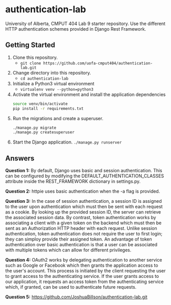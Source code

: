 # authentication-lab

University of Alberta, CMPUT 404 Lab 9 starter repository. Use the different
HTTP authentication schemes provided in Django Rest Framework.

## Getting Started

1. Clone this repository.
    * `git clone https://github.com/uofa-cmput404/authentication-lab.git`
2. Change directory into this repository.
    * `cd authentication-lab`
3. Initialize a Python3 virtual environment
    * `virtualenv venv --python=python3`
4. Activate the virtual environment and install the application dependencies
    ```bash
    source venv/bin/activate
    pip install -r requirements.txt
    ```
5. Run the migrations and create a superuser.
    ```bash
    ./manage.py migrate
    ./manage.py createsuperuser
    ```
6. Start the Django application.
    `./manage.py runserver`

## Answers

**Question 1:** By default, Django uses basic and session authentication. This can be configured by modifying the DEFAULT_AUTHENTICATION_CLASSES attribute inside the REST_FRAMEWORK dictionary in settings.py.

**Question 2:** httpie uses basic authentication when the -a flag is provided.

**Question 3:** In the case of session authentication, a session ID is assigned to the user upon authentication which must then be sent with each request as a cookie. By looking up the provided session ID, the server can retrieve the associated session data. By contrast, token authentication works by associating a client with a given token on the backend which must then be sent as an Authorization HTTP header with each request. Unlike session authentication, token authentication does not require the user to first login; they can simploy provide their assigned token. An advantage of token authentication over basic authentication is that a user can be associated with multiple tokens which can allow for different privileges. 

**Question 4:** OAuth2 works by delegating authentication to another service such as Google or Facebook which then grants the application access to the user's account. This process is initiated by the client requesting the user to grant access to the authenticating service. If the user grants access to our application, it requests an access token from the authenticating service which, if granted, can be used to authenticate future requests.

**Question 5:** https://github.com/JoshuaBillson/authentication-lab.git
